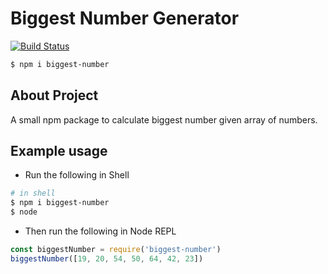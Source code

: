 # Biggest Number Generator

[![Build Status](https://travis-ci.com/empeje/biggest-number.svg?branch=master)](https://travis-ci.com/empeje/biggest-number)

```bash
$ npm i biggest-number
```

## About Project

A small npm package to calculate biggest number given array of numbers.

## Example usage

* Run the following in Shell

```bash
# in shell
$ npm i biggest-number
$ node
```

* Then run the following in Node REPL

```javascript
const biggestNumber = require('biggest-number')
biggestNumber([19, 20, 54, 50, 64, 42, 23])
```